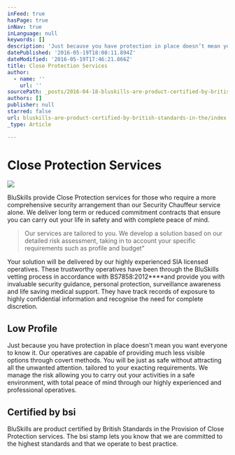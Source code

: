 ```yaml
---
inFeed: true
hasPage: true
inNav: true
inLanguage: null
keywords: []
description: 'Just because you have protection in place doesn’t mean you want everyone to know it. Our operatives are capable of providing much less visible options through covert methods. You will be just as safe without attracting all the unwanted attention. tailored to your exacting requirements. We manage the risk allowing you to carry out your activities in a safe environment, with total peace of mind through our highly experienced and professional operatives. '
datePublished: '2016-05-19T18:08:11.894Z'
dateModified: '2016-05-19T17:46:21.866Z'
title: Close Protection Services
author:
  - name: ''
    url: ''
sourcePath: _posts/2016-04-18-bluskills-are-product-certified-by-british-standards-in-the.md
authors: []
publisher: null
starred: false
url: bluskills-are-product-certified-by-british-standards-in-the/index.html
_type: Article

---
```

# Close Protection Services
![](https://s3-us-west-2.amazonaws.com/the-grid-img/p/467bf4e919cc6c3f6ce77a8dc9001c6c63a1683c.jpg)

BluSkills provide Close Protection services for those who require a more comprehensive security arrangement than our Security Chauffeur service alone. We deliver long term or reduced commitment contracts that ensure you can carry out your life in safety and with complete peace of mind.

> Our services are tailored to you. We develop a solution based on our detailed risk assessment, taking in to account your specific requirements such as profile and budget"

Your solution will be delivered by our highly experienced SIA licensed operatives. These trustworthy operatives have been through the BluSkills vetting process in accordance with BS7858:2012****and provide you with invaluable security guidance, personal protection, surveillance awareness and life saving medical support. They have track records of exposure to highly confidential information and recognise the need for complete discretion.

## Low Profile

Just because you have protection in place doesn't mean you want everyone to know it. Our operatives are capable of providing much less visible options through covert methods. You will be just as safe without attracting all the unwanted attention. tailored to your exacting requirements. We manage the risk allowing you to carry out your activities in a safe environment, with total peace of mind through our highly experienced and professional operatives. 

## Certified by bsi

BluSkills are product certified by British Standards in the Provision of Close Protection services. The bsi stamp lets you know that we are committed to the highest standards and that we operate to best practice.